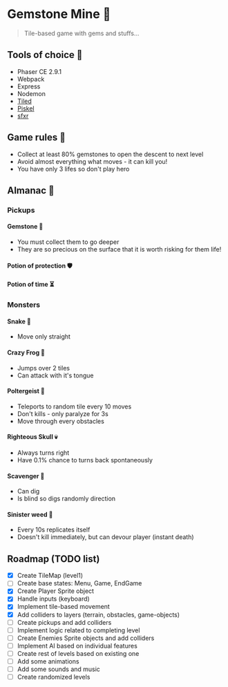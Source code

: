 # Gemstone Mine 💎

> Tile-based game with gems and stuffs...

## Tools of choice 🔧

* Phaser CE 2.9.1
* Webpack
* Express
* Nodemon
* [Tiled](http://www.mapeditor.org)
* [Piskel](https://github.com/piskelapp/piskel)
* [sfxr](http://www.drpetter.se/project_sfxr.html)

## Game rules 🎲

* Collect at least 80% gemstones to open the descent to next level
* Avoid almost everything what moves - it can kill you!
* You have only 3 lifes so don't play hero

## Almanac 📖

### Pickups

#### Gemstone 💎

* You must collect them to go deeper
* They are so precious on the surface that it is worth risking for them life!

#### Potion of protection 🛡

#### Potion of time ⏳

### Monsters

#### Snake 🐍

* Move only straight

#### Crazy Frog 🐸

* Jumps over 2 tiles
* Can attack with it's tongue

#### Poltergeist 👻

* Teleports to random tile every 10 moves
* Don't kills - only paralyze for 3s
* Move through every obstacles

#### Righteous Skull 💀

* Always turns right
* Have 0.1% chance to turns back spontaneously

#### Scavenger 🐀

* Can dig
* Is blind so digs randomly direction

#### Sinister weed 🌱

* Every 10s replicates itself
* Doesn't kill immediately, but can devour player (instant death)

## Roadmap (TODO list)

* [x] Create TileMap (level1)
* [ ] Create base states: Menu, Game, EndGame
* [x] Create Player Sprite object
* [x] Handle inputs (keyboard)
* [x] Implement tile-based movement
* [x] Add colliders to layers (terrain, obstacles, game-objects)
* [ ] Create pickups and add colliders
* [ ] Implement logic related to completing level
* [ ] Create Enemies Sprite objects and add colliders
* [ ] Implement AI based on individual features
* [ ] Create rest of levels based on existing one
* [ ] Add some animations
* [ ] Add some sounds and music
* [ ] Create randomized levels
